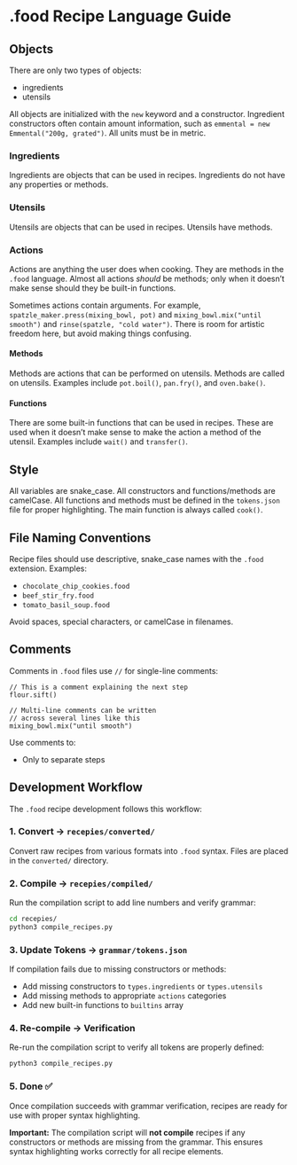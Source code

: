 # .food Recipe Language Guide

## Objects

There are only two types of objects:

- ingredients
- utensils

All objects are initialized with the `new` keyword and a constructor. Ingredient constructors often contain amount information, such as `emmental = new Emmental("200g, grated")`. All units must be in metric.

### Ingredients

Ingredients are objects that can be used in recipes. Ingredients do not have any properties or methods.

### Utensils

Utensils are objects that can be used in recipes. Utensils have methods.

### Actions

Actions are anything the user does when cooking. They are methods in the `.food` language. Almost all actions _should_ be methods; only when it doesn’t make sense should they be built-in functions.

Sometimes actions contain arguments. For example, `spatzle_maker.press(mixing_bowl, pot)` and `mixing_bowl.mix("until smooth")` and `rinse(spatzle, "cold water")`. There is room for artistic freedom here, but avoid making things confusing.

#### Methods

Methods are actions that can be performed on utensils. Methods are called on utensils. Examples include `pot.boil()`, `pan.fry()`, and `oven.bake()`.

#### Functions

There are some built-in functions that can be used in recipes. These are used when it doesn’t make sense to make the action a method of the utensil. Examples include `wait()` and `transfer()`.

## Style

All variables are snake_case. All constructors and functions/methods are camelCase. All functions and methods must be defined in the `tokens.json` file for proper highlighting. The main function is always called `cook()`.

## File Naming Conventions

Recipe files should use descriptive, snake_case names with the `.food` extension. Examples:

- `chocolate_chip_cookies.food`
- `beef_stir_fry.food`
- `tomato_basil_soup.food`

Avoid spaces, special characters, or camelCase in filenames.

## Comments

Comments in `.food` files use `//` for single-line comments:

```food
// This is a comment explaining the next step
flour.sift()

// Multi-line comments can be written
// across several lines like this
mixing_bowl.mix("until smooth")
```

Use comments to:

- Only to separate steps

## Development Workflow

The `.food` recipe development follows this workflow:

### 1. Convert → `recepies/converted/`

Convert raw recipes from various formats into `.food` syntax. Files are placed in the `converted/` directory.

### 2. Compile → `recepies/compiled/`

Run the compilation script to add line numbers and verify grammar:

```bash
cd recepies/
python3 compile_recipes.py
```

### 3. Update Tokens → `grammar/tokens.json`

If compilation fails due to missing constructors or methods:

- Add missing constructors to `types.ingredients` or `types.utensils`
- Add missing methods to appropriate `actions` categories
- Add new built-in functions to `builtins` array

### 4. Re-compile → Verification

Re-run the compilation script to verify all tokens are properly defined:

```bash
python3 compile_recipes.py
```

### 5. Done ✅

Once compilation succeeds with grammar verification, recipes are ready for use with proper syntax highlighting.

**Important:** The compilation script will **not compile** recipes if any constructors or methods are missing from the grammar. This ensures syntax highlighting works correctly for all recipe elements.
